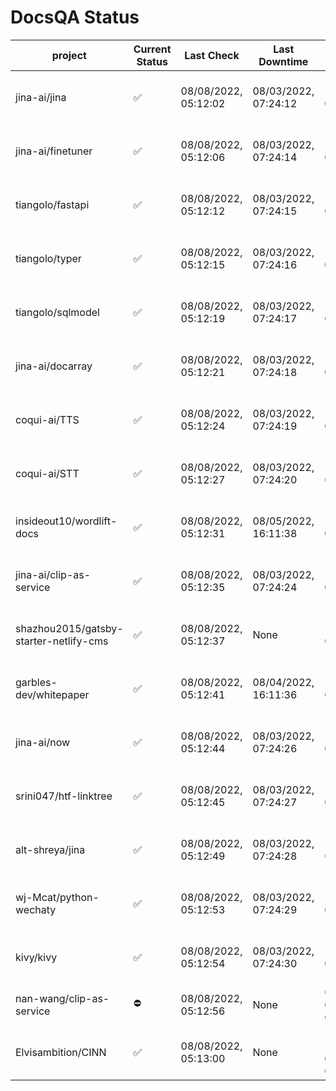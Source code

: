 # DocsQA Status

|               project                |Current Status|     Last Check     |   Last Downtime    |              % Uptime              |
|--------------------------------------|--------------|--------------------|--------------------|------------------------------------|
|jina-ai/jina                          |✅            |08/08/2022, 05:12:02|08/03/2022, 07:24:12|125.033 (since 07/29/2022, 16:38:18)|
|jina-ai/finetuner                     |✅            |08/08/2022, 05:12:06|08/03/2022, 07:24:14|125.042 (since 07/29/2022, 16:38:18)|
|tiangolo/fastapi                      |✅            |08/08/2022, 05:12:12|08/03/2022, 07:24:15|125.052 (since 07/29/2022, 16:38:18)|
|tiangolo/typer                        |✅            |08/08/2022, 05:12:15|08/03/2022, 07:24:16|125.055 (since 07/29/2022, 16:38:18)|
|tiangolo/sqlmodel                     |✅            |08/08/2022, 05:12:19|08/03/2022, 07:24:17|125.057 (since 07/29/2022, 16:38:18)|
|jina-ai/docarray                      |✅            |08/08/2022, 05:12:21|08/03/2022, 07:24:18|125.061 (since 07/29/2022, 16:38:18)|
|coqui-ai/TTS                          |✅            |08/08/2022, 05:12:24|08/03/2022, 07:24:19|125.064 (since 07/29/2022, 16:38:18)|
|coqui-ai/STT                          |✅            |08/08/2022, 05:12:27|08/03/2022, 07:24:20|125.066 (since 07/29/2022, 16:38:18)|
|insideout10/wordlift-docs             |✅            |08/08/2022, 05:12:31|08/05/2022, 16:11:38|117.000 (since 07/29/2022, 16:38:18)|
|jina-ai/clip-as-service               |✅            |08/08/2022, 05:12:35|08/03/2022, 07:24:24|125.079 (since 07/29/2022, 16:38:18)|
|shazhou2015/gatsby-starter-netlify-cms|✅            |08/08/2022, 05:12:37|None                |100.000 (since 08/03/2022, 10:30:18)|
|garbles-dev/whitepaper                |✅            |08/08/2022, 05:12:41|08/04/2022, 16:11:36|117.076 (since 07/29/2022, 16:38:18)|
|jina-ai/now                           |✅            |08/08/2022, 05:12:44|08/03/2022, 07:24:26|125.083 (since 07/29/2022, 16:38:18)|
|srini047/htf-linktree                 |✅            |08/08/2022, 05:12:45|08/03/2022, 07:24:27|129.419 (since 07/31/2022, 18:29:28)|
|alt-shreya/jina                       |✅            |08/08/2022, 05:12:49|08/03/2022, 07:24:28|125.089 (since 07/29/2022, 16:38:18)|
|wj-Mcat/python-wechaty                |✅            |08/08/2022, 05:12:53|08/03/2022, 07:24:29|125.094 (since 07/29/2022, 16:38:18)|
|kivy/kivy                             |✅            |08/08/2022, 05:12:54|08/03/2022, 07:24:30|125.093 (since 07/29/2022, 16:38:18)|
|nan-wang/clip-as-service              |⛔️           |08/08/2022, 05:12:56|None                |0.000 (since 08/04/2022, 05:17:56)  |
|Elvisambition/CINN                    |✅            |08/08/2022, 05:13:00|None                |100.000 (since 08/04/2022, 07:09:50)|

